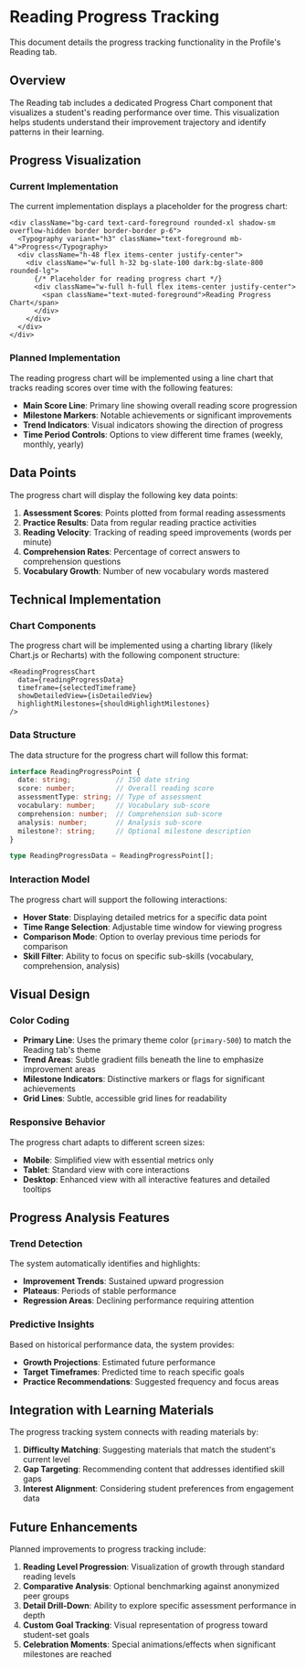 # Reading Progress Tracking

This document details the progress tracking functionality in the Profile's Reading tab.

## Overview

The Reading tab includes a dedicated Progress Chart component that visualizes a student's reading performance over time. This visualization helps students understand their improvement trajectory and identify patterns in their learning.

## Progress Visualization

### Current Implementation

The current implementation displays a placeholder for the progress chart:

```tsx
<div className="bg-card text-card-foreground rounded-xl shadow-sm overflow-hidden border border-border p-6">
  <Typography variant="h3" className="text-foreground mb-4">Progress</Typography>
  <div className="h-48 flex items-center justify-center">
    <div className="w-full h-32 bg-slate-100 dark:bg-slate-800 rounded-lg">
      {/* Placeholder for reading progress chart */}
      <div className="w-full h-full flex items-center justify-center">
        <span className="text-muted-foreground">Reading Progress Chart</span>
      </div>
    </div>
  </div>
</div>
```

### Planned Implementation

The reading progress chart will be implemented using a line chart that tracks reading scores over time with the following features:

- **Main Score Line**: Primary line showing overall reading score progression
- **Milestone Markers**: Notable achievements or significant improvements
- **Trend Indicators**: Visual indicators showing the direction of progress
- **Time Period Controls**: Options to view different time frames (weekly, monthly, yearly)

## Data Points

The progress chart will display the following key data points:

1. **Assessment Scores**: Points plotted from formal reading assessments
2. **Practice Results**: Data from regular reading practice activities
3. **Reading Velocity**: Tracking of reading speed improvements (words per minute)
4. **Comprehension Rates**: Percentage of correct answers to comprehension questions
5. **Vocabulary Growth**: Number of new vocabulary words mastered

## Technical Implementation

### Chart Components

The progress chart will be implemented using a charting library (likely Chart.js or Recharts) with the following component structure:

```tsx
<ReadingProgressChart
  data={readingProgressData}
  timeframe={selectedTimeframe}
  showDetailedView={isDetailedView}
  highlightMilestones={shouldHighlightMilestones}
/>
```

### Data Structure

The data structure for the progress chart will follow this format:

```typescript
interface ReadingProgressPoint {
  date: string;           // ISO date string
  score: number;          // Overall reading score
  assessmentType: string; // Type of assessment
  vocabulary: number;     // Vocabulary sub-score
  comprehension: number;  // Comprehension sub-score
  analysis: number;       // Analysis sub-score
  milestone?: string;     // Optional milestone description
}

type ReadingProgressData = ReadingProgressPoint[];
```

### Interaction Model

The progress chart will support the following interactions:

- **Hover State**: Displaying detailed metrics for a specific data point
- **Time Range Selection**: Adjustable time window for viewing progress
- **Comparison Mode**: Option to overlay previous time periods for comparison
- **Skill Filter**: Ability to focus on specific sub-skills (vocabulary, comprehension, analysis)

## Visual Design

### Color Coding

- **Primary Line**: Uses the primary theme color (`primary-500`) to match the Reading tab's theme
- **Trend Areas**: Subtle gradient fills beneath the line to emphasize improvement areas
- **Milestone Indicators**: Distinctive markers or flags for significant achievements
- **Grid Lines**: Subtle, accessible grid lines for readability

### Responsive Behavior

The progress chart adapts to different screen sizes:

- **Mobile**: Simplified view with essential metrics only
- **Tablet**: Standard view with core interactions
- **Desktop**: Enhanced view with all interactive features and detailed tooltips

## Progress Analysis Features

### Trend Detection

The system automatically identifies and highlights:

- **Improvement Trends**: Sustained upward progression
- **Plateaus**: Periods of stable performance
- **Regression Areas**: Declining performance requiring attention

### Predictive Insights

Based on historical performance data, the system provides:

- **Growth Projections**: Estimated future performance
- **Target Timeframes**: Predicted time to reach specific goals
- **Practice Recommendations**: Suggested frequency and focus areas

## Integration with Learning Materials

The progress tracking system connects with reading materials by:

1. **Difficulty Matching**: Suggesting materials that match the student's current level
2. **Gap Targeting**: Recommending content that addresses identified skill gaps
3. **Interest Alignment**: Considering student preferences from engagement data

## Future Enhancements

Planned improvements to progress tracking include:

1. **Reading Level Progression**: Visualization of growth through standard reading levels
2. **Comparative Analysis**: Optional benchmarking against anonymized peer groups
3. **Detail Drill-Down**: Ability to explore specific assessment performance in depth
4. **Custom Goal Tracking**: Visual representation of progress toward student-set goals
5. **Celebration Moments**: Special animations/effects when significant milestones are reached
